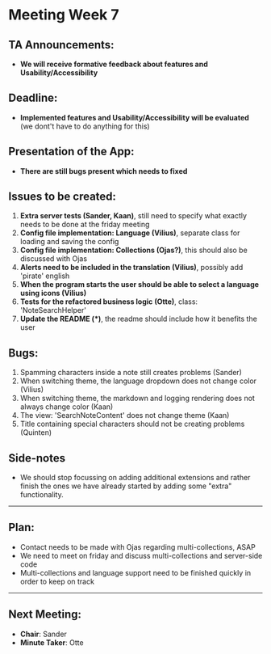 # Meeting Week 7

## TA Announcements:
- **We will receive formative feedback about features and Usability/Accessibility**

## Deadline:
- **Implemented features and Usability/Accessibility will be evaluated** (we dont't have to do anything for this)

## Presentation of the App:
- **There are still bugs present which needs to fixed**

## Issues to be created:
1. **Extra server tests (Sander, Kaan)**, still need to specify what exactly needs to be done at the friday meeting
2. **Config file implementation: Language (Vilius)**, separate class for loading and saving the config
3. **Config file implementation: Collections (Ojas?)**, this should also be discussed with Ojas
4. **Alerts need to be included in the translation (Vilius)**, possibly add 'pirate' english
5. **When the program starts the user should be able to select a language using icons (Vilius)**
6. **Tests for the refactored business logic (Otte)**, class: 'NoteSearchHelper'
7. **Update the README (*)**, the readme should include how it benefits the user

## Bugs:
1. Spamming characters inside a note still creates problems (Sander)
2. When switching theme, the language dropdown does not change color (Vilius)
3. When switching theme, the markdown and logging rendering does not always change color (Kaan)
4. The view: 'SearchNoteContent' does not change theme (Kaan)
5. Title containing special characters should not be creating problems (Quinten)

## Side-notes
- We should stop focussing on adding additional extensions and rather finish the ones we have already started by adding some "extra" functionality.
---
## Plan:
- Contact needs to be made with Ojas regarding multi-collections, ASAP
- We need to meet on friday and discuss multi-collections and server-side code
- Multi-collections and language support need to be finished quickly in order to keep on track
---
## Next Meeting:
- **Chair**: Sander
- **Minute Taker**: Otte

